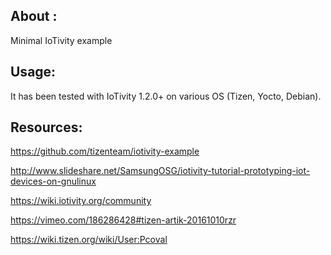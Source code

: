 ## About : ##

Minimal IoTivity example


## Usage: ##

It has been tested with IoTivity 1.2.0+
on various OS (Tizen, Yocto, Debian).


## Resources: ##

https://github.com/tizenteam/iotivity-example

http://www.slideshare.net/SamsungOSG/iotivity-tutorial-prototyping-iot-devices-on-gnulinux

https://wiki.iotivity.org/community

https://vimeo.com/186286428#tizen-artik-20161010rzr

https://wiki.tizen.org/wiki/User:Pcoval

